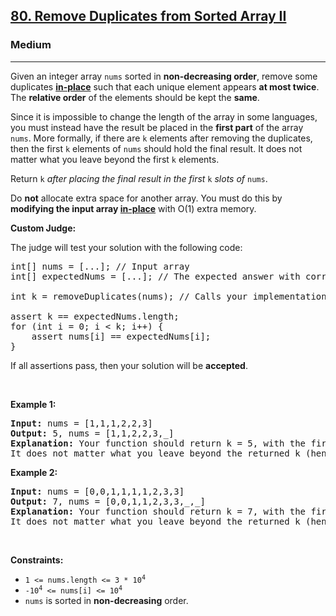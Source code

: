<h2><a href="https://leetcode.com/problems/remove-duplicates-from-sorted-array-ii/">80. Remove Duplicates from Sorted Array II</a></h2><h3>Medium</h3><hr><div data-immersive-translate-walked="03f80172-67be-4a39-9e5c-96e2314c70f6"><p data-immersive-translate-walked="03f80172-67be-4a39-9e5c-96e2314c70f6" data-immersive-translate-paragraph="1">Given an integer array <code data-immersive-translate-walked="03f80172-67be-4a39-9e5c-96e2314c70f6">nums</code> sorted in <strong data-immersive-translate-walked="03f80172-67be-4a39-9e5c-96e2314c70f6">non-decreasing order</strong>, remove some duplicates <a href="https://en.wikipedia.org/wiki/In-place_algorithm" target="_blank" data-immersive-translate-walked="03f80172-67be-4a39-9e5c-96e2314c70f6"><strong data-immersive-translate-walked="03f80172-67be-4a39-9e5c-96e2314c70f6">in-place</strong></a> such that each unique element appears <strong data-immersive-translate-walked="03f80172-67be-4a39-9e5c-96e2314c70f6">at most twice</strong>. The <strong data-immersive-translate-walked="03f80172-67be-4a39-9e5c-96e2314c70f6">relative order</strong> of the elements should be kept the <strong data-immersive-translate-walked="03f80172-67be-4a39-9e5c-96e2314c70f6">same</strong>.</p>

<p data-immersive-translate-walked="03f80172-67be-4a39-9e5c-96e2314c70f6" data-immersive-translate-paragraph="1">Since it is impossible to change the length of the array in some languages, you must instead have the result be placed in the <strong data-immersive-translate-walked="03f80172-67be-4a39-9e5c-96e2314c70f6">first part</strong> of the array <code data-immersive-translate-walked="03f80172-67be-4a39-9e5c-96e2314c70f6">nums</code>. More formally, if there are <code data-immersive-translate-walked="03f80172-67be-4a39-9e5c-96e2314c70f6">k</code> elements after removing the duplicates, then the first <code data-immersive-translate-walked="03f80172-67be-4a39-9e5c-96e2314c70f6">k</code> elements of <code data-immersive-translate-walked="03f80172-67be-4a39-9e5c-96e2314c70f6">nums</code>&nbsp;should hold the final result. It does not matter what you leave beyond the first&nbsp;<code data-immersive-translate-walked="03f80172-67be-4a39-9e5c-96e2314c70f6">k</code>&nbsp;elements.</p>

<p data-immersive-translate-walked="03f80172-67be-4a39-9e5c-96e2314c70f6" data-immersive-translate-paragraph="1">Return <code data-immersive-translate-walked="03f80172-67be-4a39-9e5c-96e2314c70f6">k</code><em data-immersive-translate-walked="03f80172-67be-4a39-9e5c-96e2314c70f6"> after placing the final result in the first </em><code data-immersive-translate-walked="03f80172-67be-4a39-9e5c-96e2314c70f6">k</code><em data-immersive-translate-walked="03f80172-67be-4a39-9e5c-96e2314c70f6"> slots of </em><code data-immersive-translate-walked="03f80172-67be-4a39-9e5c-96e2314c70f6">nums</code>.</p>

<p data-immersive-translate-walked="03f80172-67be-4a39-9e5c-96e2314c70f6" data-immersive-translate-paragraph="1">Do <strong data-immersive-translate-walked="03f80172-67be-4a39-9e5c-96e2314c70f6">not</strong> allocate extra space for another array. You must do this by <strong data-immersive-translate-walked="03f80172-67be-4a39-9e5c-96e2314c70f6">modifying the input array <a href="https://en.wikipedia.org/wiki/In-place_algorithm" target="_blank" data-immersive-translate-walked="03f80172-67be-4a39-9e5c-96e2314c70f6">in-place</a></strong> with O(1) extra memory.</p>

<p data-immersive-translate-walked="03f80172-67be-4a39-9e5c-96e2314c70f6"><strong data-immersive-translate-walked="03f80172-67be-4a39-9e5c-96e2314c70f6" data-immersive-translate-paragraph="1">Custom Judge:</strong></p>

<p data-immersive-translate-walked="03f80172-67be-4a39-9e5c-96e2314c70f6" data-immersive-translate-paragraph="1">The judge will test your solution with the following code:</p>

<pre>int[] nums = [...]; // Input array
int[] expectedNums = [...]; // The expected answer with correct length

int k = removeDuplicates(nums); // Calls your implementation

assert k == expectedNums.length;
for (int i = 0; i &lt; k; i++) {
    assert nums[i] == expectedNums[i];
}
</pre>

<p data-immersive-translate-walked="03f80172-67be-4a39-9e5c-96e2314c70f6" data-immersive-translate-paragraph="1">If all assertions pass, then your solution will be <strong data-immersive-translate-walked="03f80172-67be-4a39-9e5c-96e2314c70f6">accepted</strong>.</p>

<p data-immersive-translate-walked="03f80172-67be-4a39-9e5c-96e2314c70f6">&nbsp;</p>
<p data-immersive-translate-walked="03f80172-67be-4a39-9e5c-96e2314c70f6"><strong class="example" data-immersive-translate-walked="03f80172-67be-4a39-9e5c-96e2314c70f6" data-immersive-translate-paragraph="1">Example 1:</strong></p>

<pre><strong>Input:</strong> nums = [1,1,1,2,2,3]
<strong>Output:</strong> 5, nums = [1,1,2,2,3,_]
<strong>Explanation:</strong> Your function should return k = 5, with the first five elements of nums being 1, 1, 2, 2 and 3 respectively.
It does not matter what you leave beyond the returned k (hence they are underscores).
</pre>

<p data-immersive-translate-walked="03f80172-67be-4a39-9e5c-96e2314c70f6"><strong class="example" data-immersive-translate-walked="03f80172-67be-4a39-9e5c-96e2314c70f6" data-immersive-translate-paragraph="1">Example 2:</strong></p>

<pre><strong>Input:</strong> nums = [0,0,1,1,1,1,2,3,3]
<strong>Output:</strong> 7, nums = [0,0,1,1,2,3,3,_,_]
<strong>Explanation:</strong> Your function should return k = 7, with the first seven elements of nums being 0, 0, 1, 1, 2, 3 and 3 respectively.
It does not matter what you leave beyond the returned k (hence they are underscores).
</pre>

<p data-immersive-translate-walked="03f80172-67be-4a39-9e5c-96e2314c70f6">&nbsp;</p>
<p data-immersive-translate-walked="03f80172-67be-4a39-9e5c-96e2314c70f6"><strong data-immersive-translate-walked="03f80172-67be-4a39-9e5c-96e2314c70f6" data-immersive-translate-paragraph="1">Constraints:</strong></p>

<ul data-immersive-translate-walked="03f80172-67be-4a39-9e5c-96e2314c70f6">
	<li data-immersive-translate-walked="03f80172-67be-4a39-9e5c-96e2314c70f6" data-immersive-translate-paragraph="1"><code data-immersive-translate-walked="03f80172-67be-4a39-9e5c-96e2314c70f6">1 &lt;= nums.length &lt;= 3 * 10<sup>4</sup></code></li>
	<li data-immersive-translate-walked="03f80172-67be-4a39-9e5c-96e2314c70f6" data-immersive-translate-paragraph="1"><code data-immersive-translate-walked="03f80172-67be-4a39-9e5c-96e2314c70f6">-10<sup>4</sup> &lt;= nums[i] &lt;= 10<sup>4</sup></code></li>
	<li data-immersive-translate-walked="03f80172-67be-4a39-9e5c-96e2314c70f6" data-immersive-translate-paragraph="1"><code data-immersive-translate-walked="03f80172-67be-4a39-9e5c-96e2314c70f6">nums</code> is sorted in <strong data-immersive-translate-walked="03f80172-67be-4a39-9e5c-96e2314c70f6">non-decreasing</strong> order.</li>
</ul>
</div>